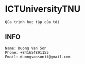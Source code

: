 # ICTUniversityTNU
    Qúa trình học tập của tôi
## INFO
    Name: Duong Van Son
    Phone: +841654891155
    Email: duongvansonit@gmail.com